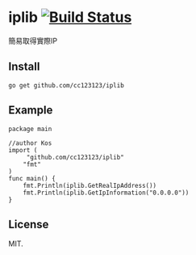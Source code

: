 # iplib [![Build Status](https://travis-ci.org/cc123123/iplib.svg?branch=master)](https://travis-ci.org/cc123123/iplib)

簡易取得實際IP


## Install

```
go get github.com/cc123123/iplib
```

## Example

```
package main

//author Kos
import (
	 "github.com/cc123123/iplib"
	"fmt"
)
func main() {
	fmt.Println(iplib.GetRealIpAddress())
	fmt.Println(iplib.GetIpInformation("0.0.0.0"))
}
```

## License

MIT.
